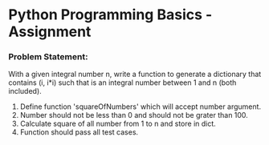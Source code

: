 # Python Programming Basics - Assignment

### Problem Statement: 

With a given integral number n, write a function to generate a dictionary that contains (i, i*i) such that is an integral number between 1 and n (both included).
1. Define function 'squareOfNumbers' which will accept number argument.
2. Number should not be less than 0 and should not be grater than 100.
3. Calculate square of all number from 1 to n and store in dict.
4. Function should pass all test cases.
